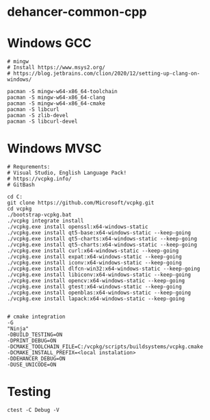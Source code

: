 # dehancer-common-cpp

Windows GCC
=======
    
    # mingw
    # Install https://www.msys2.org/
    # https://blog.jetbrains.com/clion/2020/12/setting-up-clang-on-windows/

    pacman -S mingw-w64-x86_64-toolchain
    pacman -S mingw-w64-x86_64-clang
    pacman -S mingw-w64-x86_64-cmake
    pacman -S libcurl
    pacman -S zlib-devel
    pacman -S libcurl-devel


Windows MVSC
=======
    # Requrements: 
    # Visual Studio, English Language Pack!
    # https://vcpkg.info/
    # GitBash

    cd C:
    git clone https://github.com/Microsoft/vcpkg.git
    cd vcpkg
    ./bootstrap-vcpkg.bat
    ./vcpkg integrate install
    ./vcpkg.exe install openssl:x64-windows-static
    ./vcpkg.exe install qt5-base:x64-windows-static --keep-going
    ./vcpkg.exe install qt5-charts:x64-windows-static --keep-going
    ./vcpkg.exe install qt5-charts:x64-windows-static --keep-going
    ./vcpkg.exe install curl:x64-windows-static --keep-going
    ./vcpkg.exe install expat:x64-windows-static --keep-going
    ./vcpkg.exe install iconv:x64-windows-static --keep-going
    ./vcpkg.exe install dlfcn-win32:x64-windows-static --keep-going
    ./vcpkg.exe install libiconv:x64-windows-static --keep-going
    ./vcpkg.exe install opencv:x64-windows-static --keep-going
    ./vcpkg.exe install gtest:x64-windows-static --keep-going
    ./vcpkg.exe install openblas:x64-windows-static --keep-going
    ./vcpkg.exe install lapack:x64-windows-static --keep-going


    # cmake integration
    -G
    "Ninja"
    -DBUILD_TESTING=ON
    -DPRINT_DEBUG=ON
    -DCMAKE_TOOLCHAIN_FILE=C:/vcpkg/scripts/buildsystems/vcpkg.cmake
    -DCMAKE_INSTALL_PREFIX=<local instalation>
    -DDEHANCER_DEBUG=ON
    -DUSE_UNICODE=ON

Testing 
=======
    ctest -C Debug -V